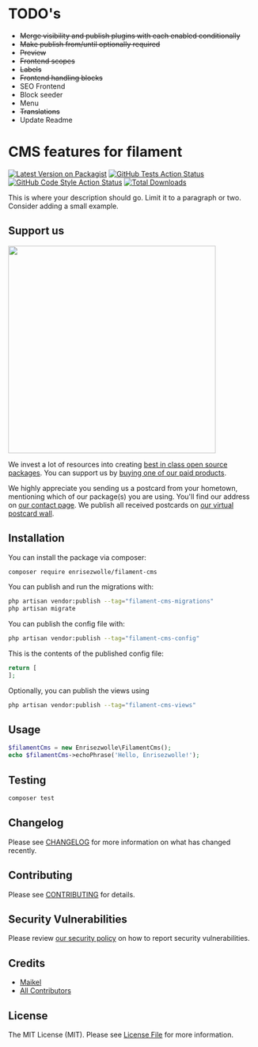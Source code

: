 # TODO's

* ~~Merge visibility and publish plugins with each enabled conditionally~~
* ~~Make publish from/until optionally required~~
* ~~Preview~~
* ~~Frontend scopes~~
* ~~Labels~~
* ~~Frontend handling blocks~~
* SEO Frontend
* Block seeder
* Menu
* ~~Translations~~
* Update Readme

# CMS features for filament

[![Latest Version on Packagist](https://img.shields.io/packagist/v/enrisezwolle/filament-cms.svg?style=flat-square)](https://packagist.org/packages/enrisezwolle/filament-cms)
[![GitHub Tests Action Status](https://img.shields.io/github/actions/workflow/status/enrisezwolle/filament-cms/run-tests.yml?branch=main&label=tests&style=flat-square)](https://github.com/enrisezwolle/filament-cms/actions?query=workflow%3Arun-tests+branch%3Amain)
[![GitHub Code Style Action Status](https://img.shields.io/github/actions/workflow/status/enrisezwolle/filament-cms/fix-php-code-style-issues.yml?branch=main&label=code%20style&style=flat-square)](https://github.com/enrisezwolle/filament-cms/actions?query=workflow%3A"Fix+PHP+code+style+issues"+branch%3Amain)
[![Total Downloads](https://img.shields.io/packagist/dt/enrisezwolle/filament-cms.svg?style=flat-square)](https://packagist.org/packages/enrisezwolle/filament-cms)

This is where your description should go. Limit it to a paragraph or two. Consider adding a small example.

## Support us

[<img src="https://github-ads.s3.eu-central-1.amazonaws.com/filament-cms.jpg?t=1" width="419px" />](https://spatie.be/github-ad-click/filament-cms)

We invest a lot of resources into creating [best in class open source packages](https://spatie.be/open-source). You can support us by [buying one of our paid products](https://spatie.be/open-source/support-us).

We highly appreciate you sending us a postcard from your hometown, mentioning which of our package(s) you are using. You'll find our address on [our contact page](https://spatie.be/about-us). We publish all received postcards on [our virtual postcard wall](https://spatie.be/open-source/postcards).

## Installation

You can install the package via composer:

```bash
composer require enrisezwolle/filament-cms
```

You can publish and run the migrations with:

```bash
php artisan vendor:publish --tag="filament-cms-migrations"
php artisan migrate
```

You can publish the config file with:

```bash
php artisan vendor:publish --tag="filament-cms-config"
```

This is the contents of the published config file:

```php
return [
];
```

Optionally, you can publish the views using

```bash
php artisan vendor:publish --tag="filament-cms-views"
```

## Usage

```php
$filamentCms = new Enrisezwolle\FilamentCms();
echo $filamentCms->echoPhrase('Hello, Enrisezwolle!');
```

## Testing

```bash
composer test
```

## Changelog

Please see [CHANGELOG](CHANGELOG.md) for more information on what has changed recently.

## Contributing

Please see [CONTRIBUTING](CONTRIBUTING.md) for details.

## Security Vulnerabilities

Please review [our security policy](../../security/policy) on how to report security vulnerabilities.

## Credits

- [Maikel](https://github.com/EnriseZwolle)
- [All Contributors](../../contributors)

## License

The MIT License (MIT). Please see [License File](LICENSE.md) for more information.
